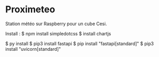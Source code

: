 # Proximeteo
Station météo sur Raspberry pour un cube Cesi.

Install : 
$ npm install simpledotcss
$ install chartjs


$ py install 
$ pip3 install fastapi
$ pip install "fastapi[standard]"
$ pip3 install "uvicorn[standard]"